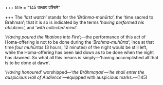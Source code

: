 +++
title = "145 उत्थाय पश्चिमे"

+++
The ‘*last watch*’ stands for the ‘*Brāhma-muhūrta*’, the ‘time sacred
to Brahman’; that it is so is indicated by the terms ‘*having performed
his ablutions*’, and ‘*with collected mind*’.

‘*Having poured the libations into Fire*’;—the performance of this act
of Homa-offering is not to be done during the ‘*Brahma-muhūrta*’; ince
at that time *four muhūrtas* (3 hours, 12 minutes) of the night would be
still left, while the Homa-offering has been laid down as to be done
when the night has dawned. So what all this means is simply—‘having
accomplished all that is to be done at dawn’.

‘*Having honoured*’ worshipped—‘*the Brāhmaṇas*’—‘*he shall enter the
auspicious Hall of Audience*’—equipped with auspicious marks.—(145)


